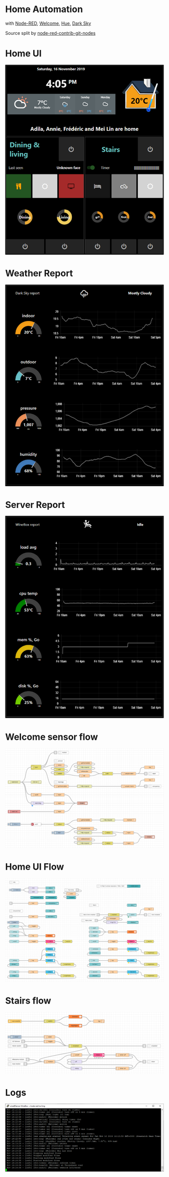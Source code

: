 # Home Automation

with
[Node-RED](https://nodered.org/), 
[Welcome](https://www.netatmo.com/en-eu/security/cam-indoor), 
[Hue](https://www2.meethue.com),
[Dark Sky](https://darksky.net/dev)

Source split by [node-red-contrib-git-nodes](https://flows.nodered.org/node/node-red-contrib-git-nodes)

# Home UI
![Home UI](rsc/img/home_ui.PNG?raw=true "Home UI")

# Weather Report
![Weather Report](rsc/img/weather_ui.PNG?raw=true "Weather UI")

# Server Report
![Server report](rsc/img/server_ui.PNG?raw=true "WineBox UI")

# Welcome sensor flow
![Welcome sensor flow](rsc/img/welcome_flow.PNG?raw=true "Welcome sensor flow")

# Home UI Flow
![Home Flow](rsc/img/home_flow.PNG?raw=true "Home Flow")

# Stairs flow
![Stairs Flow](rsc/img/stairs_flow.PNG?raw=true "Stairs Flow")

# Logs
![Logs](rsc/img/log.PNG?raw=true "Logs")

